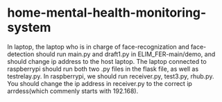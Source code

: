 # home-mental-health-monitoring-system

In laptop, the laptop who is in charge of face-recognization and face-detection should run main.py and draft1.py in ELIM_FER-main/demo, and should change ip address to the host laptop. The laptop connected to raspberrypi should run both two .py files in the flask file, as well as testrelay.py.
In raspberrypi, we should run receiver.py, test3.py, rhub.py. You should change the ip address in receiver.py to the correct ip arrdess(which commenly starts with 192.168).
